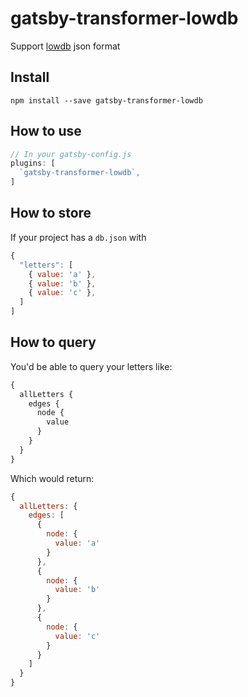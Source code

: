 # gatsby-transformer-lowdb

Support [lowdb](https://github.com/typicode/lowdb) json format

## Install

`npm install --save gatsby-transformer-lowdb`

## How to use

```javascript
// In your gatsby-config.js
plugins: [
  `gatsby-transformer-lowdb`,
]
```

## How to store

If your project has a `db.json` with

```javascript
{
  "letters": [
    { value: 'a' },
    { value: 'b' },
    { value: 'c' },
  ]
]
```

## How to query

You'd be able to query your letters like:

```graphql
{
  allLetters {
    edges {
      node {
        value
      }
    }
  }
}
```

Which would return:

```javascript
{
  allLetters: {
    edges: [
      {
        node: {
          value: 'a'
        }
      },
      {
        node: {
          value: 'b'
        }
      },
      {
        node: {
          value: 'c'
        }
      }
    ]
  }
}
```
